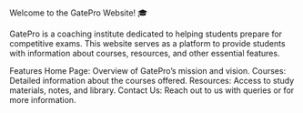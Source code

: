 Welcome to the GatePro Website! 🎓

GatePro is a coaching institute dedicated to helping students prepare for competitive exams. This website serves as a platform to provide students with information about courses, resources, and other essential features.

Features
Home Page: Overview of GatePro’s mission and vision.
Courses: Detailed information about the courses offered.
Resources: Access to study materials, notes, and library.
Contact Us: Reach out to us with queries or for more information.
